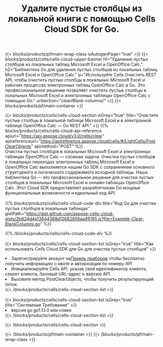 ﻿---
title:  Удалите пустые столбцы из локальной книги с помощью Cells Cloud SDK for Go.
description: Облачные API и SDK для очистки пустых столбцов на телефонах Microsoft и OpenOffice Calc. Очистите пустые столбцы в локальных таблицах с помощью облака Cells. SDK поддерживает различные языки разработки. К ним относятся Android, C#, Go, Java, NodeJS, Perl, PHP, Python, Ruby и Swift.
---
{{< blocks/products/pf/main-wrap-class isAutogenPage="true" >}}
{{< blocks/products/cells/cells-cloud-upper-banner h1="Удаление пустых столбцов из локальных таблиц Microsoft Excel и OpenOffice Calc." h2="Библиотека Go для удаления пустых столбцов из локальных таблиц Microsoft Excel и OpenOffice Calc." p="Используйте Cells Очистить REST API, чтобы очистить пустые столбцы в локальных Microsoft Excel и рабочих процессах электронных таблиц OpenOffice Calc в Go. Это профессиональное решение позволяет очистить пустые столбцы в локальных Microsoft Excel и электронных таблицах OpenOffice Calc с помощью Go." urlsection="clear/Blank-columns/" >}}
{{< blocks/products/pf/main-container >}}

{{< blocks/products/cells/cells-cloud-section isGrey="true" title="Очистите пустые столбцы в локальной таблице Microsoft Excel и в электронной таблице OpenOffice Calc — Go REST API." >}}
{{% blocks/products/cells/cells-cloud-api-reference apiurl="https://api.aspose.cloud/v3.0/cells/clear" apireferenceurl="https://apireference.aspose.cloud/cells/#/LightCells/PostClearObjects" apimethod="POST" %}}
<br/>
Очистка пустых столбцов в локальных Microsoft Excel и электронных таблицах OpenOffice Calc — сложная задача. Очистка пустых столбцов в локальных переходах электронных таблиц Microsoft Excel и OpenOffice Calc выполняется нашим Go SDK с сохранением основного структурного и логического содержимого исходной таблицы. Наша библиотека Go — это профессиональное решение для очистки пустых столбцов в локальных Microsoft Excel и онлайн-таблицах OpenOffice Calc. Этот Cloud SDK предоставляет разработчикам Go мощные функциональные возможности и идеальный код API.
<br/>
<br/>
{{% blocks/products/cells/cells-cloud-code-div title="Код Go для очистки пустых столбцов в локальных таблицах" gistPath="https://gist.github.com/aspose-cells-cloud-gists/2b824d4e13644368d12682856aa49185.js?file=Example-Clear-BlankColumns.go" %}}
  
{{% /blocks/products/cells/cells-cloud-code-div %}}
<br/>
<br/>
{{< blocks/products/cells/cells-cloud-section-list isGrey="true" title="Как использовать Cells Cloud SDK для Go для очистки пустых столбцов" >}}
<li> Зарегистрируйте аккаунт на<a href="https://dashboard.aspose.cloud/">Панель приборов</a> чтобы бесплатно получить информацию о квоте и авторизации по номеру API</li>
<li>Инициализируйте Cells API, указав свой идентификатор клиента, секрет клиента, базовый URL-адрес и версию API.</li>
<li>Вызовите метод PostClearObjects, чтобы получить результирующий поток.</li>
{{< /blocks/products/cells/cells-cloud-section-list >}}
<br/>
<br/>
{{< blocks/products/cells/cells-cloud-section-list isGrey="true" title="Системные Требования" >}}
<li>версия go go1.13.0 или новее</li>
{{< /blocks/products/cells/cells-cloud-section-list >}}

{{< /blocks/products/cells/cells-cloud-section >}}

{{< /blocks/products/pf/main-container >}}
{{< /blocks/products/pf/main-wrap-class >}}
